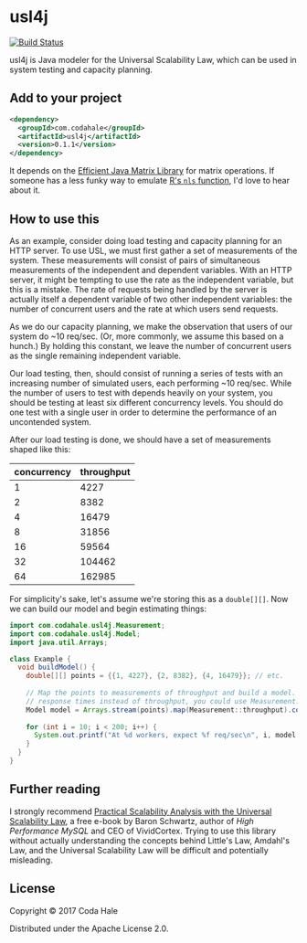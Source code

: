 # usl4j

[![Build Status](https://secure.travis-ci.org/codahale/usl4j.svg)](http://travis-ci.org/codahale/usl4j)

usl4j is Java modeler for the Universal Scalability Law, which can be used in system testing and
capacity planning.

## Add to your project

```xml
<dependency>
  <groupId>com.codahale</groupId>
  <artifactId>usl4j</artifactId>
  <version>0.1.1</version>
</dependency>
```

It depends on the [Efficient Java Matrix Library](https://github.com/lessthanoptimal/ejml) for matrix
operations. If someone has a less funky way to emulate [R's `nls`
function](https://github.com/smoeding/usl), I'd love to hear about it.

## How to use this

As an example, consider doing load testing and capacity planning for an HTTP server. To use USL, we
must first gather a set of measurements of the system. These measurements will consist of pairs of
simultaneous measurements of the independent and dependent variables. With an HTTP server, it might
be tempting to use the rate as the independent variable, but this is a mistake. The rate of requests
being handled by the server is actually itself a dependent variable of two other independent
variables: the number of concurrent users and the rate at which users send requests.

As we do our capacity planning, we make the observation that users of our system do ~10 req/sec.
(Or, more commonly, we assume this based on a hunch.) By holding this constant, we leave the number
of concurrent users as the single remaining independent variable.

Our load testing, then, should consist of running a series of tests with an increasing number of
simulated users, each performing ~10 req/sec. While the number of users to test with depends heavily
on your system, you should be testing at least six different concurrency levels. You should do one
test with a single user in order to determine the performance of an uncontended system.

After our load testing is done, we should have a set of measurements shaped like this:

|concurrency|throughput|
|-----------|----------|
|          1|      4227|
|          2|      8382|
|          4|     16479|
|          8|     31856|
|         16|     59564|
|         32|    104462|
|         64|    162985|

For simplicity's sake, let's assume we're storing this as a `double[][]`. Now we can build our
model and begin estimating things:

```java
import com.codahale.usl4j.Measurement;
import com.codahale.usl4j.Model;
import java.util.Arrays;

class Example {
  void buildModel() {
    double[][] points = {{1, 4227}, {2, 8382}, {4, 16479}}; // etc.
  
    // Map the points to measurements of throughput and build a model. If you'd measured mean
    // response times instead of throughput, you could use Measurement::latency.
    Model model = Arrays.stream(points).map(Measurement::throughput).collect(Model.toModel());
    
    for (int i = 10; i < 200; i++) {
      System.out.printf("At %d workers, expect %f req/sec\n", i, model.throughputAtConcurrency(i));
    }
  }
}
```

## Further reading

I strongly recommend [Practical Scalability Analysis with the Universal Scalability
Law](https://www.vividcortex.com/resources/universal-scalability-law/), a free e-book by Baron
Schwartz, author of _High Performance MySQL_ and CEO of VividCortex. Trying to use this library
without actually understanding the concepts behind Little's Law, Amdahl's Law, and the Universal
Scalability Law will be difficult and potentially misleading.

## License

Copyright © 2017 Coda Hale

Distributed under the Apache License 2.0.
